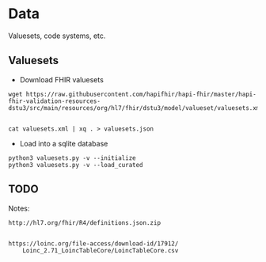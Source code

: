# Data

Valuesets, code systems, etc.


## Valuesets

* Download FHIR valuesets

```
wget https://raw.githubusercontent.com/hapifhir/hapi-fhir/master/hapi-fhir-validation-resources-dstu3/src/main/resources/org/hl7/fhir/dstu3/model/valueset/valuesets.xml


cat valuesets.xml | xq . > valuesets.json

```

* Load into a sqlite database

```
python3 valuesets.py -v --initialize
python3 valuesets.py -v --load_curated
```



## TODO



Notes:

```
http://hl7.org/fhir/R4/definitions.json.zip


https://loinc.org/file-access/download-id/17912/
    Loinc_2.71_LoincTableCore/LoincTableCore.csv

```

